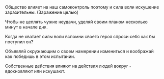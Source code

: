 Общество влияет на наш самоконтроль поэтому и сила воли искушение заразительны. (Заражение целью)

Чтобы не цеплять чужие неудачи, уделяй своим планом несколько минут в начале дня.

Когда не хватает силы воли вспомни своего героя спроси себя как бы поступил он?

Объявляй окружающим о своем намерении измениться и воображай как  победишь в этом испытании.

Собственные действия влияют на действия людей вокруг - вдохновляют или искушают.

